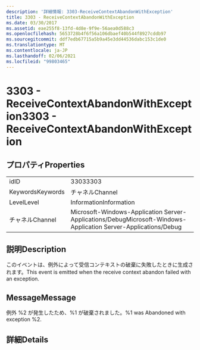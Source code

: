 ```yaml
---
description: '詳細情報: 3303-ReceiveContextAbandonWithException'
title: 3303 - ReceiveContextAbandonWithException
ms.date: 03/30/2017
ms.assetid: eae255f8-13fd-4d8e-9f9e-56aea0d588c3
ms.openlocfilehash: 5653728b4f6f56a106dbaef40b544f8927cddb97
ms.sourcegitcommit: ddf7edb67715a5b9a45e3dd44536dabc153c1de0
ms.translationtype: MT
ms.contentlocale: ja-JP
ms.lasthandoff: 02/06/2021
ms.locfileid: "99803465"
---
```

# <a name="3303---receivecontextabandonwithexception"></a><span data-ttu-id="f3e0c-103">3303 - ReceiveContextAbandonWithException</span><span class="sxs-lookup"><span data-stu-id="f3e0c-103">3303 - ReceiveContextAbandonWithException</span></span>

## <a name="properties"></a><span data-ttu-id="f3e0c-104">プロパティ</span><span class="sxs-lookup"><span data-stu-id="f3e0c-104">Properties</span></span>  
  
|||  
|-|-|  
|<span data-ttu-id="f3e0c-105">id</span><span class="sxs-lookup"><span data-stu-id="f3e0c-105">ID</span></span>|<span data-ttu-id="f3e0c-106">3303</span><span class="sxs-lookup"><span data-stu-id="f3e0c-106">3303</span></span>|  
|<span data-ttu-id="f3e0c-107">Keywords</span><span class="sxs-lookup"><span data-stu-id="f3e0c-107">Keywords</span></span>|<span data-ttu-id="f3e0c-108">チャネル</span><span class="sxs-lookup"><span data-stu-id="f3e0c-108">Channel</span></span>|  
|<span data-ttu-id="f3e0c-109">Level</span><span class="sxs-lookup"><span data-stu-id="f3e0c-109">Level</span></span>|<span data-ttu-id="f3e0c-110">Information</span><span class="sxs-lookup"><span data-stu-id="f3e0c-110">Information</span></span>|  
|<span data-ttu-id="f3e0c-111">チャネル</span><span class="sxs-lookup"><span data-stu-id="f3e0c-111">Channel</span></span>|<span data-ttu-id="f3e0c-112">Microsoft-Windows-Application Server-Applications/Debug</span><span class="sxs-lookup"><span data-stu-id="f3e0c-112">Microsoft-Windows-Application Server-Applications/Debug</span></span>|  
  
## <a name="description"></a><span data-ttu-id="f3e0c-113">説明</span><span class="sxs-lookup"><span data-stu-id="f3e0c-113">Description</span></span>  

 <span data-ttu-id="f3e0c-114">このイベントは、例外によって受信コンテキストの破棄に失敗したときに生成されます。</span><span class="sxs-lookup"><span data-stu-id="f3e0c-114">This event is emitted when the receive context abandon failed with an exception.</span></span>  
  
## <a name="message"></a><span data-ttu-id="f3e0c-115">Message</span><span class="sxs-lookup"><span data-stu-id="f3e0c-115">Message</span></span>  

 <span data-ttu-id="f3e0c-116">例外 %2 が発生したため、%1 が破棄されました。</span><span class="sxs-lookup"><span data-stu-id="f3e0c-116">%1 was Abandoned with exception %2.</span></span>  
  
## <a name="details"></a><span data-ttu-id="f3e0c-117">詳細</span><span class="sxs-lookup"><span data-stu-id="f3e0c-117">Details</span></span>
